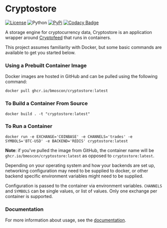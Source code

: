 # Cryptostore

[![License](https://img.shields.io/badge/license-XFree86-blue.svg)](LICENSE)
![Python](https://img.shields.io/badge/Python-3.7+-green.svg)
[![PyPi](https://img.shields.io/badge/PyPi-cryptostore-brightgreen.svg)](https://pypi.python.org/pypi/cryptostore)
[![Codacy Badge](https://api.codacy.com/project/badge/Grade/da2a982c976649e193c807895ee7a33c)](https://www.codacy.com/manual/bmoscon/cryptostore?utm_source=github.com&amp;utm_medium=referral&amp;utm_content=bmoscon/cryptostore&amp;utm_campaign=Badge_Grade)

A storage engine for cryptocurrency data, Cryptostore is an application wrapper around [Cryptofeed](https://github.com/bmoscon/cryptofeed) that runs in containers.

This project assumes familiarity with Docker, but some basic commands are available to get you started below.

### Using a Prebuilt Container Image

Docker images are hosted in GitHub and can be pulled using the following command:

```
docker pull ghcr.io/bmoscon/cryptostore:latest
```

### To Build a Container From Source

```
docker build . -t "cryptostore:latest"
```


### To Run a Container

```
docker run -e EXCHANGE='COINBASE' -e CHANNELS='trades' -e SYMBOLS='BTC-USD' -e BACKEND='REDIS' cryptostore:latest
```

**Note**: if you've pulled the image from GitHub, the container name will be `ghcr.io/bmoscon/cryptostore:latest` as opposed to `cryptostore:latest`.


Depending on your operating system and how your backends are set up, networking configuration may need to be supplied to docker, or other backend specific environment variables might need to be supplied. 

Configuration is passed to the container via environment variables. `CHANNELS` and `SYMBOLS` can be single values, or list of values. Only one exchange per container is supported.


### Documentation

For more information about usage, see the [documentation](docs/).
